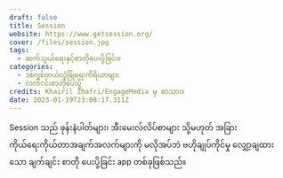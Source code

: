 ```yaml
---
draft: false
title: Session
website: https://www.getsession.org/
cover: /files/session.jpg
tags:
  - ဆက်သွယ်ရေးနှင့်စာတိုပေးပို့ခြင်း။
categories:
  - ဒစ်ဂျစ်တယ်လုံခြုံရေးကိရိယာများ
  - လက်ငင်းစာတိုပေးပို့
credits: Khairil Zhafri/EngageMedia မှ စာသား။
date: 2023-01-19T23:08:17.311Z
---
```

Session သည် ဖုန်းနံပါတ်များ၊ အီးမေးလ်လိပ်စာများ သို့မဟုတ် အခြားကိုယ်ရေးကိုယ်တာအချက်အလက်များကို မလိုအပ်ဘဲ ဗဟိုချုပ်ကိုင်မှု လျှော့ချထားသော ချက်ချင်း စာတို ပေးပို့ခြင်း app တစ်ခုဖြစ်သည်။